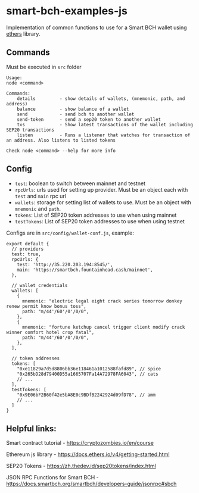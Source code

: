 # smart-bch-examples-js
Implementation of common functions to use for a Smart BCH wallet using [ethers](https://docs.ethers.io/v4/getting-started.html) library. 

## Commands
Must be executed in `src` folder

```
Usage:
node <command>

Commands:
    details         - show details of wallets, (mnemonic, path, and address)
    balance         - show balance of a wallet
    send            - send bch to another wallet
    send-token      - send a sep20 token to another wallet
    txs             - Show latest transactions of the wallet including SEP20 transactions
    listen          - Runs a listener that watches for transaction of an address. Also listens to listed tokens

Check node <command> --help for more info
```

## Config
- `test`: boolean to switch between mainnet and testnet
- `rpcUrls`: urls used for setting up provider. Must be an object each with `test` and `main` rpc url
- `wallets`: storage for setting list of wallets to use. Must be an object with `mnemonic` and `path`.
- `tokens`: List of SEP20 token addresses to use when using mainnet
- `testTokens`: List of SEP20 token addresses to use when using testnet

Configs are in `src/config/wallet-conf.js`, example:
```
export default {
  // providers
  test: true,
  rpcUrls: {
    test: 'http://35.220.203.194:8545/',
    main: 'https://smartbch.fountainhead.cash/mainnet',
  },

  // wallet credentials
  wallets: [
    {
      mnemonic: "electric legal eight crack series tomorrow donkey renew permit know bonus toss",
      path: "m/44'/60'/0'/0/0",
    },
    {
      mnemonic: "fortune ketchup cancel trigger client modify crack winner comfort hotel crop fatal",
      path: "m/44'/60'/0'/0/0",
    },
  ],

  // token addresses
  tokens: [
    "0xe11829a7d5d8806bb36e118461a1012588fafd89", // spice
    "0x265bD28d79400D55a1665707Fa14A72978FA6043", // cats
    // ...
  ],
  testTokens: [
    "0x9E06bF2B60f42e5bA8E0c9BDfB2242924d09fD78", // amm
    // ...
  ]
}
```

## Helpful links:
Smart contract tutorial - https://cryptozombies.io/en/course

Ethereum js library - https://docs.ethers.io/v4/getting-started.html

SEP20 Tokens - https://zh.thedev.id/sep20tokens/index.html

JSON RPC Functions for Smart BCH - https://docs.smartbch.org/smartbch/developers-guide/jsonrpc#sbch
